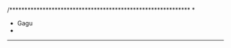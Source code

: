 /************************************************************
 *
 * Gagu
 *
 ************************************************************
